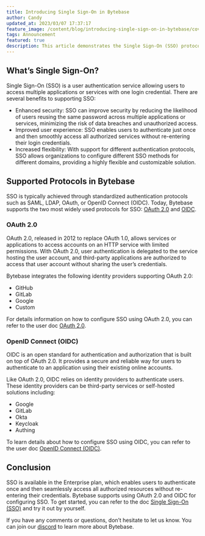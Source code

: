 ```yaml
---
title: Introducing Single Sign-On in Bytebase
author: Candy
updated_at: 2023/03/07 17:37:17
feature_image: /content/blog/introducing-single-sign-on-in-bytebase/cover.webp
tags: Announcement
featured: true
description: This article demonstrates the Single Sign-On (SSO) protocols supported by Bytebase. SSO allows users to log in once and access all authorized resources, improving security, user experience, and organizational flexibility.
---
```


## What’s Single Sign-On?

Single Sign-On (SSO) is a user authentication service allowing users to access multiple applications or services with one login credential. There are several benefits to supporting SSO:

- Enhanced security: SSO can improve security by reducing the likelihood of users reusing the same password across multiple applications or services, minimizing the risk of data breaches and unauthorized access.
- Improved user experience: SSO enables users to authenticate just once and then smoothly access all authorized services without re-entering their login credentials.
- Increased flexibility: With support for different authentication protocols, SSO allows organizations to configure different SSO methods for different domains, providing a highly flexible and customizable solution.

## Supported Protocols in Bytebase

SSO is typically achieved through standardized authentication protocols such as SAML, LDAP, OAuth, or OpenID Connect (OIDC). Today, Bytebase supports the two most widely used protocols for SSO: [OAuth 2.0](https://www.rfc-editor.org/rfc/rfc6749) and [OIDC](https://openid.net/connect/).

### OAuth 2.0

OAuth 2.0, released in 2012 to replace OAuth 1.0, allows services or applications to access accounts on an HTTP service with limited permissions. With OAuth 2.0, user authentication is delegated to the service hosting the user account, and third-party applications are authorized to access that user account without sharing the user’s credentials.

Bytebase integrates the following identity providers supporting OAuth 2.0:

- GitHub
- GitLab
- Google
- Custom

For details information on how to configure SSO using OAuth 2.0, you can refer to the user doc [OAuth 2.0](/docs/administration/sso/oauth2).

### OpenID Connect (OIDC)

OIDC is an open standard for authentication and authorization that is built on top of OAuth 2.0. It provides a secure and reliable way for users to authenticate to an application using their existing online accounts.

Like OAuth 2.0, OIDC relies on identity providers to authenticate users. These identity providers can be third-party services or self-hosted solutions including:

- Google
- GitLab
- Okta
- Keycloak
- Authing

To learn details about how to configure SSO using OIDC, you can refer to the user doc [OpenID Connect (OIDC)](/docs/administration/sso/oidc).

## Conclusion

SSO is available in the Enterprise plan, which enables users to authenticate once and then seamlessly access all authorized resources without re-entering their credentials. Bytebase supports using OAuth 2.0 and OIDC for configuring SSO. To get started, you can refer to the doc [Single Sign-On (SSO)](/docs/administration/sso/overview) and try it out by yourself.

If you have any comments or questions, don’t hesitate to let us know. You can join our [discord](https://discord.gg/huyw7gRsyA) to learn more about Bytebase.
